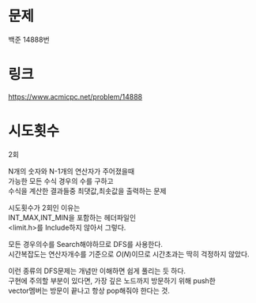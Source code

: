 # 문제
백준 14888번

# 링크
https://www.acmicpc.net/problem/14888

# 시도횟수
2회

N개의 숫자와 N-1개의 연산자가 주어졌을때  
가능한 모든 수식 경우의 수를 구하고  
수식을 계산한 결과들중 최댓값,최솟값을 출력하는 문제  

시도횟수가 2회인 이유는  
INT_MAX,INT_MIN을 포함하는 헤더파일인  
<limit.h>를 Include하지 않아서 그렇다.  

모든 경우의수를 Search해야하므로 DFS를 사용한다.  
시간복잡도는 연산자개수를 기준으로 $O(N)$이므로 시간초과는 딱히 걱정하지 않았다.  

이런 종류의 DFS문제는 개념만 이해하면 쉽게 풀리는 듯 하다.  
구현에 주의할 부분이 있다면, 가장 깊은 노드까지 방문하기 위해 push한  
vector멤버는 방문이 끝나고 항상 pop해줘야 한다는 것.  
